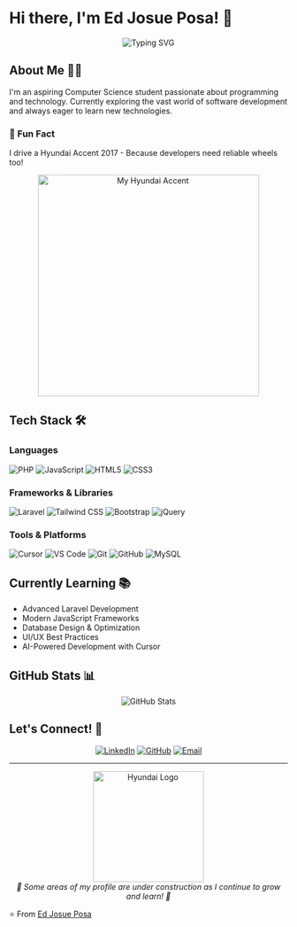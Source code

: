 # Hi there, I'm Ed Josue Posa! 👋

<div align="center">
  <img src="https://readme-typing-svg.demolab.com?font=Fira+Code&pause=1000&color=00FF00&center=true&vCenter=true&width=435&lines=Computer+Science+Student;Aspiring+Front+End+Developer;Always+Learning+New+Things" alt="Typing SVG" />
</div>

## About Me 👨‍💻

I'm an aspiring Computer Science student passionate about programming and technology. Currently exploring the vast world of software development and always eager to learn new technologies.

### 🚗 Fun Fact
I drive a Hyundai Accent 2017 - Because developers need reliable wheels too! 

<div align="center">
  <img src="https://65e81151f52e248c552b-fe74cd567ea2f1228f846834bd67571e.ssl.cf1.rackcdn.com/ldm-images/2017-Hyundai-Accent-Triathlon-Grey-ca.png" width="400" alt="My Hyundai Accent">
</div>

## Tech Stack 🛠️

### Languages
![PHP](https://img.shields.io/badge/PHP-777BB4?style=for-the-badge&logo=php&logoColor=white)
![JavaScript](https://img.shields.io/badge/JavaScript-F7DF1E?style=for-the-badge&logo=javascript&logoColor=black)
![HTML5](https://img.shields.io/badge/HTML5-E34F26?style=for-the-badge&logo=html5&logoColor=white)
![CSS3](https://img.shields.io/badge/CSS3-1572B6?style=for-the-badge&logo=css3&logoColor=white)

### Frameworks & Libraries
![Laravel](https://img.shields.io/badge/Laravel-FF2D20?style=for-the-badge&logo=laravel&logoColor=white)
![Tailwind CSS](https://img.shields.io/badge/Tailwind_CSS-38B2AC?style=for-the-badge&logo=tailwind-css&logoColor=white)
![Bootstrap](https://img.shields.io/badge/Bootstrap-563D7C?style=for-the-badge&logo=bootstrap&logoColor=white)
![jQuery](https://img.shields.io/badge/jQuery-0769AD?style=for-the-badge&logo=jquery&logoColor=white)

### Tools & Platforms
![Cursor](https://img.shields.io/badge/Cursor-000000?style=for-the-badge&logo=cursor&logoColor=white)
![VS Code](https://img.shields.io/badge/VS_Code-007ACC?style=for-the-badge&logo=visual-studio-code&logoColor=white)
![Git](https://img.shields.io/badge/Git-F05032?style=for-the-badge&logo=git&logoColor=white)
![GitHub](https://img.shields.io/badge/GitHub-100000?style=for-the-badge&logo=github&logoColor=white)
![MySQL](https://img.shields.io/badge/MySQL-4479A1?style=for-the-badge&logo=mysql&logoColor=white)


## Currently Learning 📚
- Advanced Laravel Development
- Modern JavaScript Frameworks
- Database Design & Optimization
- UI/UX Best Practices
- AI-Powered Development with Cursor

## GitHub Stats 📊

<div align="center">
  <img src="https://github-readme-stats.vercel.app/api?username=Kardel123&show_icons=true&theme=radical" alt="GitHub Stats">
</div>

## Let's Connect! 🤝

<div align="center">
  
[![LinkedIn](https://img.shields.io/badge/LinkedIn-0077B5?style=for-the-badge&logo=linkedin&logoColor=white)](https://www.linkedin.com/in/ed-posa-4252242aa/)
[![GitHub](https://img.shields.io/badge/GitHub-100000?style=for-the-badge&logo=github&logoColor=white)](https://github.com/Kardel123)
[![Email](https://img.shields.io/badge/Email-D14836?style=for-the-badge&logo=gmail&logoColor=white)](mailto:jedposa@gmail.com)

</div>

---

<div align="center">
  <img src="https://1000logos.net/wp-content/uploads/2018/04/Hyundai-Logo-500x281.png" width="200" alt="Hyundai Logo">
  <br>
  <i>🚧 Some areas of my profile are under construction as I continue to grow and learn! 🚧</i>
</div>

⭐️ From [Ed Josue Posa](https://github.com/Kardel123)

